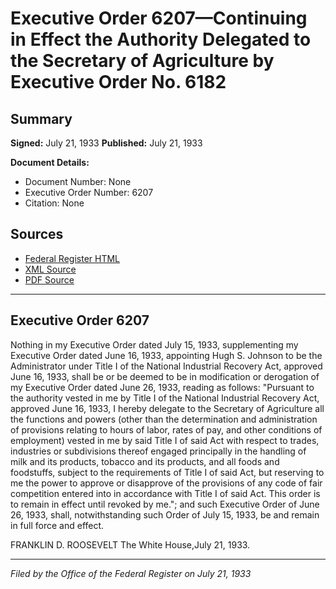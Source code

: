 # Executive Order 6207—Continuing in Effect the Authority Delegated to the Secretary of Agriculture by Executive Order No. 6182

## Summary

**Signed:** July 21, 1933
**Published:** July 21, 1933

**Document Details:**
- Document Number: None
- Executive Order Number: 6207
- Citation: None

## Sources
- [Federal Register HTML](https://www.presidency.ucsb.edu/documents/executive-order-6207-continuing-effect-the-authority-delegated-the-secretary-agriculture)
- [XML Source](None)
- [PDF Source](None)

---

## Executive Order 6207

Nothing in my Executive Order dated July 15, 1933, supplementing my Executive Order dated June 16, 1933, appointing Hugh S. Johnson to be the Administrator under Title I of the National Industrial Recovery Act, approved June 16, 1933, shall be or be deemed to be in modification or derogation of my Executive Order dated June 26, 1933, reading as follows:
"Pursuant to the authority vested in me by Title I of the National Industrial Recovery Act, approved June 16, 1933, I hereby delegate to the Secretary of Agriculture all the functions and powers (other than the determination and administration of provisions relating to hours of labor, rates of pay, and other conditions of employment) vested in me by said Title I of said Act with respect to trades, industries or subdivisions thereof engaged principally in the handling of milk and its products, tobacco and its products, and all foods and foodstuffs, subject to the requirements of Title I of said Act, but reserving to me the power to approve or disapprove of the provisions of any code of fair competition entered into in accordance with Title I of said Act. This order is to remain in effect until revoked by me.";
and such Executive Order of June 26, 1933, shall, notwithstanding such Order of July 15, 1933, be and remain in full force and effect.

FRANKLIN D. ROOSEVELT
The White House,July 21, 1933.

---

*Filed by the Office of the Federal Register on July 21, 1933*
